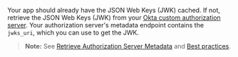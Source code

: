 Your app should already have the JSON Web Keys (JWK) cached. If not, retrieve the JSON Web Keys (JWK) from your [Okta custom authorization server](/docs/guides/customize-authz-server/). Your authorization server's metadata endpoint contains the `jwks_uri`, which you can use to get the JWK.

> **Note:** See [Retrieve Authorization Server Metadata](https://developer.okta.com/docs/api/openapi/okta-oauth/oauth/tag/CustomAS/#tag/CustomAS/operation/getWellKnownOAuthConfigurationCustomAS) and [Best practices](https://developer.okta.com/docs/api/openapi/okta-oauth/guides/overview/#best-practices).
